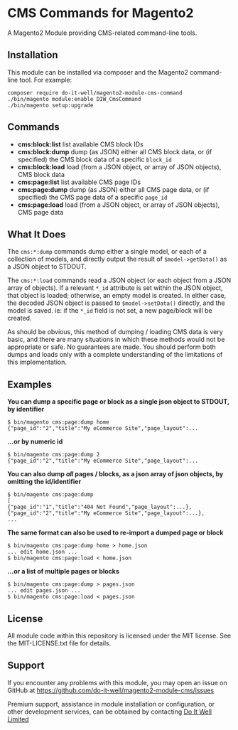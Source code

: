 # CMS Commands for Magento2

A Magento2 Module providing CMS-related command-line tools.

## Installation

This module can be installed via composer and the Magento2 command-line tool.
For example:

    composer require do-it-well/magento2-module-cms-command
    ./bin/magento module:enable DIW_CmsCommand
    ./bin/magento setup:upgrade

## Commands

 - **cms:block:list** list available CMS block IDs
 - **cms:block:dump** dump (as JSON) either all CMS block data, or (if
   specified) the CMS block data of a specific `block_id`
 - **cms:block:load** load (from a JSON object, or array of JSON objects), CMS block data
 - **cms:page:list** list available CMS page IDs
 - **cms:page:dump** dump (as JSON) either all CMS page data, or (if
   specified) the CMS page data of a specific `page_id`
 - **cms:page:load** load (from a JSON object, or array of JSON objects), CMS page data

## What It Does

The `cms:*:dump` commands dump either a single model, or each of a collection of
models, and directly output the result of `$model->getData()` as a JSON object
to STDOUT.

The `cms:*:load` commands read a JSON object (or each object from a JSON array
of objects). If a relevant `*_id` attribute is set within the JSON object, that
object is loaded; otherwise, an empty model is created. In either case, the
decoded JSON object is passed to `$model->setData()` directly, and the model is
saved. ie: if the `*_id` field is not set, a new page/block will be created.

As should be obvious, this method of dumping / loading CMS data is very basic,
and there are many situations in which these methods would not be appropriate or
safe. No guarantees are made. You should perform both dumps and loads only with
a complete understanding of the limitations of this implementation.

## Examples

**You can dump a specific page or block as a single json object to STDOUT, by identifier**

    $ bin/magento cms:page:dump home
    {"page_id":"2","title":"My eCommerce Site","page_layout":...

 **...or by numeric id**

    $ bin/magento cms:page:dump 2
    {"page_id":"2","title":"My eCommerce Site","page_layout":...

**You can also dump *all* pages / blocks, as a json array of json objects, by omitting the id/identifier**

    $ bin/magento cms:page:dump
    [
    {"page_id":"1","title":"404 Not Found","page_layout":...},
    {"page_id":"2","title":"My eCommerce Site","page_layout":...},
    ...

**The same format can also be used to re-import a dumped page or block**

    $ bin/magento cms:page:dump home > home.json
    ... edit home.json ...
    $ bin/magento cms:page:load < home.json

**...or a list of multiple pages or blocks**

    $ bin/magento cms:page:dump > pages.json
    ... edit pages.json ...
    $ bin/magento cms:page:load < pages.json

## License

All module code within this repository is licensed under the MIT license. See
the MIT-LICENSE.txt file for details.

## Support

If you encounter any problems with this module, you may open an issue on GitHub
at https://github.com/do-it-well/magento2-module-cms/issues

Premium support, assistance in module installation or configuration, or other
development services, can be obtained by contacting
[Do It Well Limited](https://do-it-well.co.uk/)
